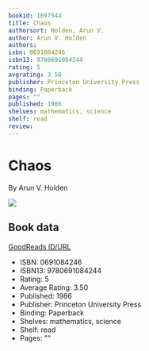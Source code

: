 ```yaml
---
bookid: 1697544
title: Chaos
authorsort: Holden, Arun V.
author: Arun V. Holden
authors: 
isbn: 0691084246
isbn13: 9780691084244
rating: 5
avgrating: 3.50
publisher: Princeton University Press
binding: Paperback
pages: ""
published: 1986
shelves: mathematics, science
shelf: read
review: 
---
```


# Chaos

By Arun V. Holden

![](https://i.gr-assets.com/images/S/compressed.photo.goodreads.com/books/1245120003l/1697544.jpg)

## Book data

[GoodReads ID/URL](https://www.goodreads.com/book/show/1697544)

- ISBN: 0691084246
- ISBN13: 9780691084244
- Rating: 5
- Average Rating: 3.50
- Published: 1986
- Publisher: Princeton University Press
- Binding: Paperback
- Shelves: mathematics, science
- Shelf: read
- Pages: ""

